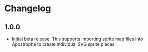 # Changelog

## 1.0.0

- Initial beta release. This supports importing sprite map files into Apostrophe to create individual SVG sprite pieces.
